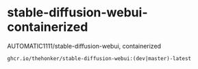 # stable-diffusion-webui-containerized
AUTOMATIC1111/stable-diffusion-webui, containerized

```
ghcr.io/thehonker/stable-diffusion-webui:(dev|master)-latest
```
